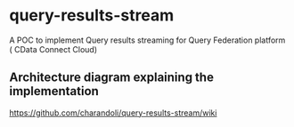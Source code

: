 # query-results-stream
A POC to implement Query results streaming for Query Federation platform ( CData Connect Cloud)
## Architecture diagram explaining the implementation
  https://github.com/charandoli/query-results-stream/wiki

